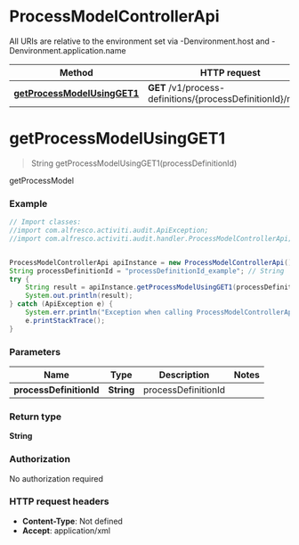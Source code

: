 # ProcessModelControllerApi

All URIs are relative to the environment set via -Denvironment.host and -Denvironment.application.name

Method | HTTP request | Description
------------- | ------------- | -------------
[**getProcessModelUsingGET1**](ProcessModelControllerApi.md#getProcessModelUsingGET1) | **GET** /v1/process-definitions/{processDefinitionId}/model | getProcessModel


<a name="getProcessModelUsingGET1"></a>
# **getProcessModelUsingGET1**
> String getProcessModelUsingGET1(processDefinitionId)

getProcessModel

### Example
```java
// Import classes:
//import com.alfresco.activiti.audit.ApiException;
//import com.alfresco.activiti.audit.handler.ProcessModelControllerApi;


ProcessModelControllerApi apiInstance = new ProcessModelControllerApi();
String processDefinitionId = "processDefinitionId_example"; // String | processDefinitionId
try {
    String result = apiInstance.getProcessModelUsingGET1(processDefinitionId);
    System.out.println(result);
} catch (ApiException e) {
    System.err.println("Exception when calling ProcessModelControllerApi#getProcessModelUsingGET1");
    e.printStackTrace();
}
```

### Parameters

Name | Type | Description  | Notes
------------- | ------------- | ------------- | -------------
 **processDefinitionId** | **String**| processDefinitionId |

### Return type

**String**

### Authorization

No authorization required

### HTTP request headers

 - **Content-Type**: Not defined
 - **Accept**: application/xml

